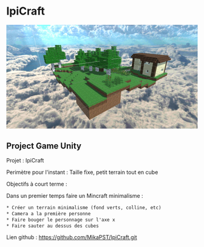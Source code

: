 # **IpiCraft**
![Screenshot](https://github.com/MikaPST/IpiCraft/blob/main/IpiCraft.jpg)

## Project Game Unity

Projet : IpiCraft

Perimètre pour l'instant : Taille fixe, petit terrain tout en cube

Objectifs à court terme :

Dans un premier temps faire un Mincraft minimalisme :

	* Créer un terrain minimalisme (fond verts, colline, etc)
	* Camera a la première personne
	* Faire bouger le personnage sur l'axe x
	* Faire sauter au dessus des cubes

Lien github : https://github.com/MikaPST/IpiCraft.git

